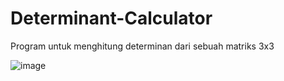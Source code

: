 # Determinant-Calculator

Program untuk menghitung determinan dari sebuah matriks 3x3


![image](https://user-images.githubusercontent.com/44936062/232183231-0c67ecdf-de7a-49d8-bc10-144054c4f91f.png)
